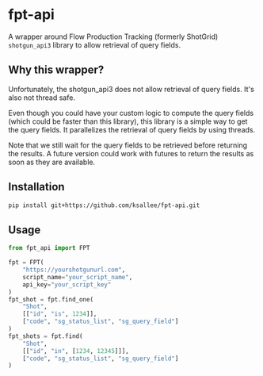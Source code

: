 # fpt-api
A wrapper around Flow Production Tracking (formerly ShotGrid) `shotgun_api3` library to allow retrieval of query fields.

## Why this wrapper?

Unfortunately, the shotgun_api3 does not allow retrieval of query fields.
It's also not thread safe.

Even though you could have your custom logic to compute the query fields (which could be faster than this library),
this library is a simple way to get the query fields. It parallelizes the retrieval of query fields by using threads.

Note that we still wait for the query fields to be retrieved before returning the results.
A future version could work with futures to return the results as soon as they are available.

## Installation

```bash
pip install git+https://github.com/ksallee/fpt-api.git
```

## Usage

```python
from fpt_api import FPT

fpt = FPT(
    "https://yourshotgunurl.com",
    script_name="your_script_name",
    api_key="your_script_key"
)
fpt_shot = fpt.find_one(
    "Shot",
    [["id", "is", 1234]],
    ["code", "sg_status_list", "sg_query_field"]
)
fpt_shots = fpt.find(
    "Shot",
    [["id", "in", [1234, 12345]]],
    ["code", "sg_status_list", "sg_query_field"]
)
```

